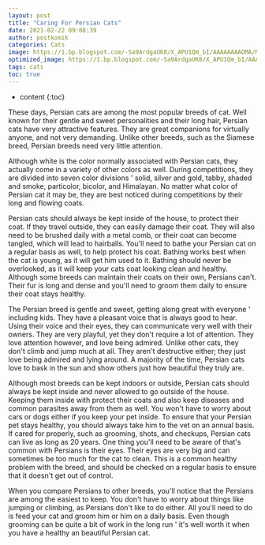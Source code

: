 ```yaml
---
layout: post
title: "Caring For Persian Cats"
date: 2021-02-22 09:08:39
author: postkomik
categories: Cats 
image: https://1.bp.blogspot.com/-Sa9ArdgaUK8/X_APU1Qm_bI/AAAAAAAAOMA/MLROrBEk7vsxlFrLfgL97ryVs-A9LKcFQCLcBGAsYHQ/w320-h195/kucing.jpg
optimized_image: https://1.bp.blogspot.com/-Sa9ArdgaUK8/X_APU1Qm_bI/AAAAAAAAOMA/MLROrBEk7vsxlFrLfgL97ryVs-A9LKcFQCLcBGAsYHQ/w320-h195/kucing.jpg
tags: cats
toc: true
---
```

* content
{:toc}

These days, Persian cats are among the most popular breeds of cat.  Well known for their gentle and sweet personalities and their long hair, Persian cats have very attractive features.  They are great companions for virtually anyone, and not very demanding.  Unlike other breeds, such as the Siamese breed, Persian breeds need very little attention.

Although white is the color normally associated with Persian cats, they actually come in a variety of other colors as well.  During competitions, they are divided into seven color divisions ' solid, silver and gold, tabby, shaded and smoke, particolor, bicolor, and Himalayan.  No matter what color of Persian cat it may be, they are best noticed during competitions by their long and flowing coats. 

Persian cats should always be kept inside of the house, to protect their coat.  If they travel outside, they can easily damage their coat.  They will also need to be brushed daily with a metal comb, or their coat can become tangled, which will lead to hairballs.  You'll need to bathe your Persian cat on a regular basis as well, to help protect his coat.  Bathing works best when the cat is young, as it will get him used to it.  Bathing should never be overlooked, as it will keep your cats coat looking clean and healthy.  Although some breeds can maintain their coats on their own, Persians can't. Their fur is long and dense and you'll need to groom them daily to ensure their coat stays healthy.

The Persian breed is gentle and sweet, getting along great with everyone ' including kids.  They have a pleasant voice that is always good to hear.  Using their voice and their eyes, they can communicate very well with their owners.  They are very playful, yet they don't require a lot of attention.  They love attention however, and love being admired.  Unlike other cats, they don't climb and jump much at all.  They aren't destructive either; they just love being admired and lying around.  A majority of the time, Persian cats love to bask in the sun and show others just how beautiful they truly are.

Although most breeds can be kept indoors or outside, Persian cats should always be kept inside and never allowed to go outside of the house.  Keeping them inside with protect their coats and also keep diseases and common parasites away from them as well.  You won't have to worry about cars or dogs either if you keep your pet inside. 
To ensure that your Persian pet stays healthy, you should always take him to the vet on an annual basis.  If cared for properly, such as grooming, shots, and checkups, Persian cats can live as long as 20 years.  One thing you'll need to be aware of that's common with Persians is their eyes.  Their eyes are very big and can sometimes be too much for the cat to clean.  This is a common healthy problem with the breed, and should be checked on a regular basis to ensure that it doesn't get out of control.

When you compare Persians to other breeds, you'll notice that the Persians are among the easiest to keep.  You don't have to worry about things like jumping or climbing, as Persians don't like to do either.  All you'll need to do is feed your cat and groom him or him on a daily basis.  Even though grooming can be quite a bit of work in the long run ' it's well worth it when you have a healthy an beautiful Persian cat.
